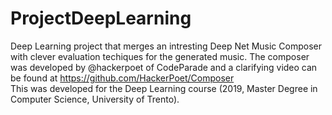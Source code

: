 # ProjectDeepLearning
Deep Learning project that merges an intresting Deep Net Music Composer with clever evaluation techiques for the generated music.
The composer was developed by @hackerpoet of CodeParade and a clarifying video can be found at https://github.com/HackerPoet/Composer <br/>
This was developed for the Deep Learning course (2019, Master Degree in Computer Science, University of Trento).
